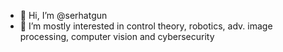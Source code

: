 - 👋 Hi, I’m @serhatgun
- 👀 I’m mostly interested in control theory, robotics, adv. image processing, computer vision and cybersecurity

<!---
serhatgun/serhatgun is a ✨ special ✨ repository because its `README.md` (this file) appears on your GitHub profile.
You can click the Preview link to take a look at your changes.
--->
